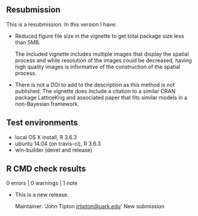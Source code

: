 ## Resubmission
This is a resubmission. In this version I have:

- Reduced figure file size in the vignette to get total package size less than 5MB.

    The included vignette includes multiple images that display the spatial process and while resolution of the images could be decreased, having high quality images is informative of the construction of the spatial process.

- There is not a DOI to add to the description as this method is not published. The vignette does include a citation to a similar CRAN package LatticeKrig and associated paper that fits similar models in a non-Bayesian framework.


## Test environments
* local OS X install, R 3.6.3
* ubuntu 14.04 (on travis-ci), R 3.6.3
* win-builder (devel and release)

## R CMD check results

0 errors | 0 warnings | 1 note

* This is a new release.

  Maintainer: 'John Tipton <jrtipton@uark.edu>'
  New submission
  

